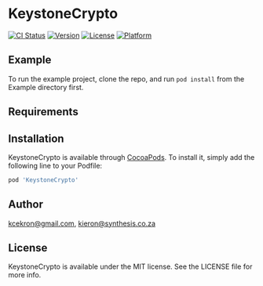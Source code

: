 # KeystoneCrypto

[![CI Status](https://img.shields.io/travis/kcekron@gmail.com/KeystoneCrypto.svg?style=flat)](https://travis-ci.org/kcekron@gmail.com/KeystoneCrypto)
[![Version](https://img.shields.io/cocoapods/v/KeystoneCrypto.svg?style=flat)](https://cocoapods.org/pods/KeystoneCrypto)
[![License](https://img.shields.io/cocoapods/l/KeystoneCrypto.svg?style=flat)](https://cocoapods.org/pods/KeystoneCrypto)
[![Platform](https://img.shields.io/cocoapods/p/KeystoneCrypto.svg?style=flat)](https://cocoapods.org/pods/KeystoneCrypto)

## Example

To run the example project, clone the repo, and run `pod install` from the Example directory first.

## Requirements

## Installation

KeystoneCrypto is available through [CocoaPods](https://cocoapods.org). To install
it, simply add the following line to your Podfile:

```ruby
pod 'KeystoneCrypto'
```

## Author

kcekron@gmail.com, kieron@synthesis.co.za

## License

KeystoneCrypto is available under the MIT license. See the LICENSE file for more info.
